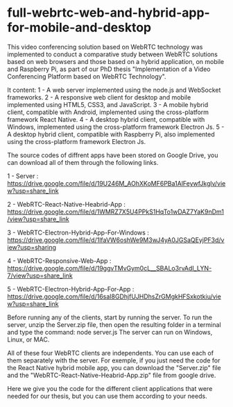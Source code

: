# full-webrtc-web-and-hybrid-app-for-mobile-and-desktop

This video conferencing solution based on WebRTC technology was implemented to conduct a comparative study between WebRTC solutions based on web browsers and those based on a hybrid application, on mobile and Raspberry Pi, as part of our PhD thesis "Implementation of a Video Conferencing Platform based on WebRTC Technology".    

It content:
1 - A web server implemented using the node.js and WebSocket frameworks.
2 - A responsive web client for desktop and mobile implemented using HTML5, CSS3, and JavaScript.
3 - A mobile hybrid client, compatible with Android, implemented using the cross-platform framework React Native.
4 - A desktop hybrid client, compatible with Windows, implemented using the cross-platform framework Electron Js.
5 - A desktop hybrid client, compatible with Raspberry Pi, also implemented using the cross-platform framework Electron Js.

The source codes of diffrent apps have been stored on Google Drive, you can download all of them through the following links.

1 - Server : https://drive.google.com/file/d/19U246M_AOhXKoMF6PBa1AlFeywfJkglv/view?usp=share_link

2 - WebRTC-React-Native-Heabrid-App  :  https://drive.google.com/file/d/1WMRZ7X5U4PPkS1HqTo1wDAZ7YaK9nDm1/view?usp=share_link

3 - WebRTC-Electron-Hybrid-App-For-Windows  :  https://drive.google.com/file/d/1lfaVW6oshWe9M3wJ4yA0JGSaQEyjPF3d/view?usp=sharing

4 - WebRTC-Responsive-Web-App : https://drive.google.com/file/d/19ggvTMvGym0cL__SBALo3rvAdI_LYN-7/view?usp=share_link

5 - WebRTC-Electron-Hybrid-App-For-App : https://drive.google.com/file/d/16saI8GDhjfUJHDhsZrGMgkHFSxkotkiu/view?usp=share_link

Before running any of the clients, start by running the server. To run the server, unzip the Server.zip file, then open the resulting folder in a terminal and type the command: node server.js
The server can run on Windows, Linux, or MAC.




All of these four WebRTC clients are independents. You can use each of them separately with the server. For exemple, if you just need the code for the React Native hybrid mobile app, you can download the "Server.zip" file and the "WebRTC-React-Native-Heabrid-App.zip" file from google drive.

Here we give you the code for the different client applications that were needed for our thesis, but you can use them according to your needs. 
